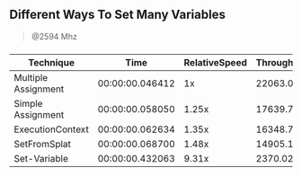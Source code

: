 
Different Ways To Set Many Variables
------------------------------------
> @2594 Mhz


### 


|Technique          |Time           |RelativeSpeed|Throughput|
|-------------------|---------------|-------------|----------|
|Multiple Assignment|00:00:00.046412|1x           |22063.07/s|
|Simple Assignment  |00:00:00.058050|1.25x        |17639.75/s|
|ExecutionContext   |00:00:00.062634|1.35x        |16348.71/s|
|SetFromSplat       |00:00:00.068700|1.48x        |14905.19/s|
|Set-Variable       |00:00:00.432063|9.31x        |2370.02/s |




